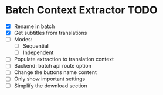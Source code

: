 # Batch Context Extractor TODO

- [x] Rename in batch
- [x] Get subtitles from translations
- [ ] Modes:
  - [ ] Sequential
  - [ ] Independent
- [ ] Populate extraction to translation context
- [ ] Backend: batch api route option
- [ ] Change the buttons name content
- [ ] Only show important settings
- [ ] Simplify the download section
